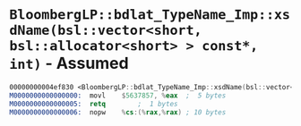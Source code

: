 # `BloombergLP::bdlat_TypeName_Imp::xsdName(bsl::vector<short, bsl::allocator<short> > const*, int)` - Assumed

```nasm
00000000004ef830 <BloombergLP::bdlat_TypeName_Imp::xsdName(bsl::vector<short, bsl::allocator<short> > const*, int)>:
M0000000000000000:	movl	$5637857, %eax	;  5 bytes
M0000000000000005:	retq		;  1 bytes
M0000000000000006:	nopw	%cs:(%rax,%rax)	; 10 bytes
```
